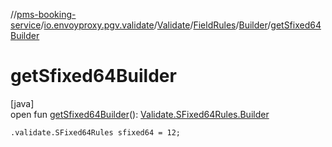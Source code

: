 //[pms-booking-service](../../../../../index.md)/[io.envoyproxy.pgv.validate](../../../index.md)/[Validate](../../index.md)/[FieldRules](../index.md)/[Builder](index.md)/[getSfixed64Builder](get-sfixed64-builder.md)

# getSfixed64Builder

[java]\
open fun [getSfixed64Builder](get-sfixed64-builder.md)(): [Validate.SFixed64Rules.Builder](../../-s-fixed64-rules/-builder/index.md)

`.validate.SFixed64Rules sfixed64 = 12;`